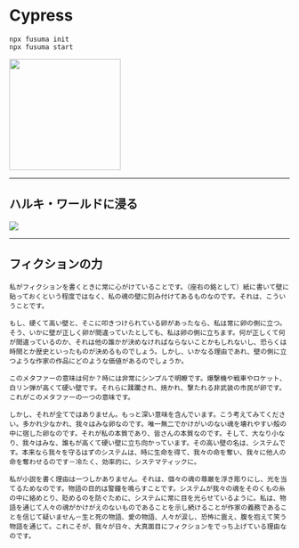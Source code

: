 # Cypress 

```
npx fusuma init
npx fusuma start
```




<!-- classes: title -->

<Img src="https://chie-pctr.c.yimg.jp/dk/iwiz-chie/que-10211974775?w=320&h=320&up=0" height="200" />

<!-- note
毎日仕事して、お金稼いでるけど
あまり現世的なことに興味ない
なんで生きてるんだろう
なぜ働いているんだろう
上司の機嫌とっていろいろやるけど
私なにをしたい？
考えがち
-->

---
<!-- classes: title -->

## ハルキ・ワールドに浸る
<Img src="https://media.giphy.com/media/3kD2Eciolhy4VOzjRV/giphy.gif?aa" />

<!-- note
ぜひ読んでほしい
じゃあ何から読めばいいのか？
-->

---
<!-- classes: title -->
## フィクションの力

```
私がフィクションを書くときに常に心がけていることです。（座右の銘として）紙に書いて壁に貼っておくという程度ではなく、私の魂の壁に刻み付けてあるものなのです。それは、こういうことです。

もし、硬くて高い壁と、そこに叩きつけられている卵があったなら、私は常に卵の側に立つ。
そう、いかに壁が正しく卵が間違っていたとしても、私は卵の側に立ちます。何が正しくて何が間違っているのか、それは他の誰かが決めなければならないことかもしれないし、恐らくは時間とか歴史といったものが決めるものでしょう。しかし、いかなる理由であれ、壁の側に立つような作家の作品にどのような価値があるのでしょうか。

このメタファーの意味は何か？時には非常にシンプルで明瞭です。爆撃機や戦車やロケット、白リン弾が高くて硬い壁です。それらに蹂躙され、焼かれ、撃たれる非武装の市民が卵です。これがこのメタファーの一つの意味です。

しかし、それが全てではありません。もっと深い意味を含んでいます。こう考えてみてください。多かれ少なかれ、我々はみな卵なのです。唯一無二でかけがいのない魂を壊れやすい殻の中に宿した卵なのです。それが私の本質であり、皆さんの本質なのです。そして、大なり小なり、我々はみな、誰もが高くて硬い壁に立ち向かっています。その高い壁の名は、システムです。本来なら我々を守るはずのシステムは、時に生命を得て、我々の命を奪い、我々に他人の命を奪わせるのです－冷たく、効率的に、システマティックに。

私が小説を書く理由は一つしかありません。それは、個々の魂の尊厳を浮き彫りにし、光を当てるためなのです。物語の目的は警鐘を鳴らすことです。システムが我々の魂をそのくもの糸の中に絡めとり、貶めるのを防ぐために、システムに常に目を光らせているように。私は、物語を通じて人々の魂がかけがえのないものであることを示し続けることが作家の義務であることを信じて疑いません－生と死の物語、愛の物語、人々が涙し、恐怖に震え、腹を抱えて笑う物語を通じて。これこそが、我々が日々、大真面目にフィクションをでっち上げている理由なのです。
```

